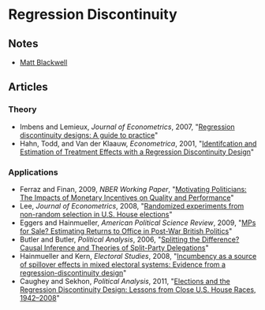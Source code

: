 # Regression Discontinuity

## Notes
 - [Matt Blackwell](http://www.mattblackwell.org/files/teaching/s13-rdd.pdf)

## Articles
### Theory
 - Imbens and Lemieux, *Journal of Econometrics*, 2007, "[Regression discontinuity designs: A guide to practice](http://zmjones.com/static/causal-inference/imbens-je-2007.pdf)"
 - Hahn, Todd, and Van der Klaauw, *Econometrica*, 2001, "[Identifcation and Estimation of Treatment Effects with a Regression Discontinuity Design](http://zmjones.com/static/causal-inference/hahn-e-2001.pdf)"

### Applications
 - Ferraz and Finan, 2009, *NBER Working Paper*, "[Motivating Politicians: The Impacts of Monetary
Incentives on Quality and Performance](http://zmjones.com/static/causal-inference/ferraz-nber-2009.pdf)"
 - Lee, *Journal of Econometrics*, 2008, "[Randomized experiments from non-random selection in U.S. House elections](http://zmjones.com/static/causal-inference/lee-je-2008.pdf)"
 - Eggers and Hainmueller, *American Political Science Review*, 2009, "[MPs for Sale? Estimating Returns to Office in Post-War British Politics](http://zmjones.com/static/causal-inference/eggers-apsr-2009.pdf)"
 - Butler and Butler, *Political Analysis*, 2006, "[Splitting the Difference? Causal Inference and Theories of Split-Party Delegations](http://zmjones.com/static/causal-inference/butler-pa-2006.pdf)"
 - Hainmueller and Kern, *Electoral Studies*, 2008, "[Incumbency as a source of spillover effects in mixed electoral systems: Evidence from a regression-discontinuity design](http://zmjones.com/static/causal-inference/hainmueller-es-2008.pdf)"
 - Caughey and Sekhon, *Political Analysis*, 2011, "[Elections and the Regression Discontinuity Design:
Lessons from Close U.S. House Races, 1942–2008](http://zmjones.com/static/causal-inference/caughey-pa-2011.pdf)"
